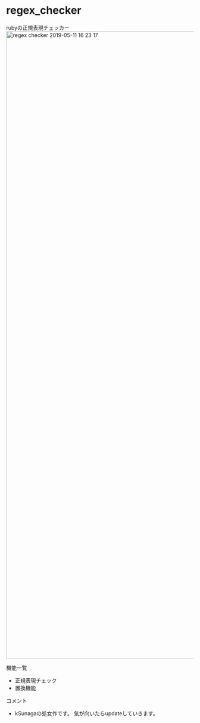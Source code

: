 # regex_checker
rubyの正規表現チェッカー
<img width="1680" alt="regex checker 2019-05-11 16 23 17" src="https://user-images.githubusercontent.com/24542867/57566596-8a941900-7409-11e9-9572-e86878ef3f7f.png">

機能一覧
- 正規表現チェック
- 置換機能

コメント
- kSunagaの処女作です。 気が向いたらupdateしていきます。
